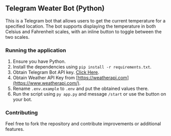## Telegram Weater Bot (Python)

This is a Telegram bot that allows users to get the current temperature for a specified location. The bot supports displaying the temperature in both Celsius and Fahrenheit scales, with an inline button to toggle between the two scales.

### Running the application

1. Ensure you have Python.
2. Install the dependencies using `pip install -r requirements.txt`.
3. Obtain Telegram Bot API key. [Click Here](https://core.telegram.org/bots#how-do-i-create-a-bot).
4. Obtain Weather API Key from [https://weatherapi.com](https://www.weatherapi.com/).
5. Rename `.env.example` to `.env` and put the obtained values there.
6. Run the script using `py app.py` and message `/start` or use the button on your bot.

### Contributing

Feel free to fork the repository and contribute improvements or additional features.